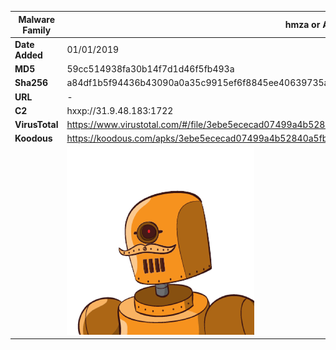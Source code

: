 | Malware Family | hmza or APT-C-27                                             |
| -------------- | ------------------------------------------------------------ |
| **Date Added** | 01/01/2019                                                   |
| **MD5**        | 59cc514938fa30b14f7d1d46f5fb493a                             |
| **Sha256**     | a84df1b5f94436b43090a0a35c9915ef6f8845ee40639735a9354d0fedab9663 |
| **URL**        | -                                                            |
| **C2**         | hxxp://31.9.48.183:1722                                      |
| **VirusTotal** | https://www.virustotal.com/#/file/3ebe5ececad07499a4b52840a5fb83dcc9e76e664f906c157a45fce1dfb712dd/detection |
| **Koodous**    | https://koodous.com/apks/3ebe5ececad07499a4b52840a5fb83dcc9e76e664f906c157a45fce1dfb712dd |
|                | ![](../assets/3ebe5ececad07499a4b52840a5fb83dcc9e76e664f906c157a45fce1dfb712dd.png) |